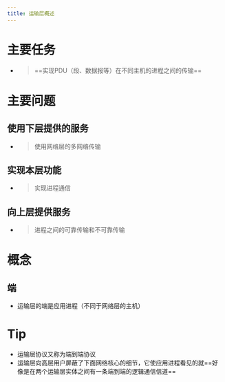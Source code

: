 ```yaml
---
title: 运输层概述
---
```




# 主要任务

- > ==实现PDU（段、数据报等）在不同主机的进程之间的传输==

# 主要问题

## 使用下层提供的服务

- > 使用网络层的多网络传输

## 实现本层功能

- > 实现进程通信

## 向上层提供服务

- > 进程之间的可靠传输和不可靠传输

# 概念

## 端

- 运输层的端是应用进程（不同于网络层的主机）

# Tip

- 运输层协议又称为端到端协议
- 运输层向高层用户屏蔽了下面网络核心的细节，它使应用进程看见的就==好像是在两个运输层实体之间有一条端到端的逻辑通信信道==
